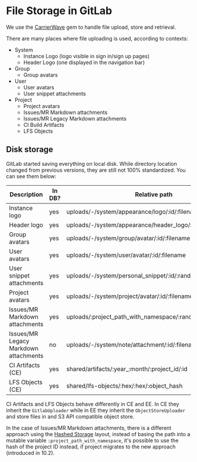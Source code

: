 # File Storage in GitLab

We use the [CarrierWave] gem to handle file upload, store and retrieval.

There are many places where file uploading is used, according to contexts:

* System
  - Instance Logo (logo visible in sign in/sign up pages)
  - Header Logo (one displayed in the navigation bar)
* Group
  - Group avatars
* User
  - User avatars
  - User snippet attachments
* Project
  - Project avatars
  - Issues/MR Markdown attachments
  - Issues/MR Legacy Markdown attachments
  - CI Build Artifacts
  - LFS Objects


## Disk storage

GitLab started saving everything on local disk. While directory location changed from previous versions,
they are still not 100% standardized. You can see them below:

| Description                           | In DB? | Relative path                                               | Uploader class         | model_type |
| ------------------------------------- | ------ | ----------------------------------------------------------- | ---------------------- | ---------- |
| Instance logo                         | yes    | uploads/-/system/appearance/logo/:id/:filename              | `AttachmentUploader`   | Appearance |
| Header logo                           | yes    | uploads/-/system/appearance/header_logo/:id/:filename       | `AttachmentUploader`   | Appearance |
| Group avatars                         | yes    | uploads/-/system/group/avatar/:id/:filename                 | `AvatarUploader`       | Group      |
| User avatars                          | yes    | uploads/-/system/user/avatar/:id/:filename                  | `AvatarUploader`       | User       |
| User snippet attachments              | yes    | uploads/-/system/personal_snippet/:id/:random_hex/:filename | `PersonalFileUploader` | Snippet    |
| Project avatars                       | yes    | uploads/-/system/project/avatar/:id/:filename               | `AvatarUploader`       | Project    |
| Issues/MR Markdown attachments        | yes    | uploads/:project_path_with_namespace/:random_hex/:filename  | `FileUploader`         | Project    |
| Issues/MR Legacy Markdown attachments | no     | uploads/-/system/note/attachment/:id/:filename              | `AttachmentUploader`   | Note       |
| CI Artifacts (CE)                     | yes    | shared/artifacts/:year_:month/:project_id/:id               | `ArtifactUploader`     | Ci::Build  |
| LFS Objects  (CE)                     | yes    | shared/lfs-objects/:hex/:hex/:object_hash                   | `LfsObjectUploader`    | LfsObject  |

CI Artifacts and LFS Objects behave differently in CE and EE. In CE they inherit the `GitlabUploader`
while in EE they inherit the `ObjectStoreUploader` and store files in and S3 API compatible object store.

In the case of Issues/MR Markdown attachments, there is a different approach using the [Hashed Storage] layout,
instead of basing the path into a mutable variable `:project_path_with_namespace`, it's possible to use the
hash of the project ID instead, if project migrates to the new approach (introduced in 10.2).

[CarrierWave]: https://github.com/carrierwaveuploader/carrierwave
[Hashed Storage]: ../administration/repository_storage_types.md

